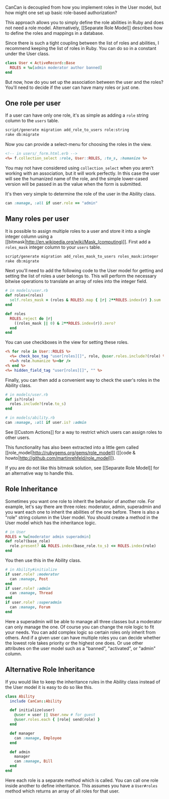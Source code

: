 CanCan is decoupled from how you implement roles in the User model, but how might one set up basic role-based authorization?

This approach allows you to simply define the role abilities in Ruby and does not need a role model. Alternatively, [[Separate Role Model]] describes how to define the roles and mappings in a database.

Since there is such a tight coupling between the list of roles and abilities, I recommend keeping the list of roles in Ruby. You can do so in a constant under the User class.

```ruby
class User < ActiveRecord::Base
  ROLES = %w[admin moderator author banned]
end
```

But now, how do you set up the association between the user and the roles? You'll need to decide if the user can have many roles or just one.

## One role per user

If a user can have only one role, it's as simple as adding a `role` string column to the `users` table.

```bash
script/generate migration add_role_to_users role:string
rake db:migrate
```

Now you can provide a select-menu for choosing the roles in the view.

```rhtml
<!-- in users/_form.html.erb -->
<%= f.collection_select :role, User::ROLES, :to_s, :humanize %>
```

You may not have considered using `collection_select` when you aren't working with an association, but it will work perfectly. In this case the user will see the humanized name of the role, and the simple lower-cased version will be passed in as the value when the form is submitted.

It's then very simple to determine the role of the user in the Ability class.

```ruby
can :manage, :all if user.role == "admin"
```


## Many roles per user

It is possible to assign multiple roles to a user and store it into a single integer column using a [[bitmask|http://en.wikipedia.org/wiki/Mask_(computing)]]. First add a `roles_mask` integer column to your `users` table.

```bash
script/generate migration add_roles_mask_to_users roles_mask:integer
rake db:migrate
```

Next you'll need to add the following code to the User model for getting and setting the list of roles a user belongs to. This will perform the necessary bitwise operations to translate an array of roles into the integer field.

```ruby
# in models/user.rb
def roles=(roles)
  self.roles_mask = (roles & ROLES).map { |r| 2**ROLES.index(r) }.sum
end

def roles
  ROLES.reject do |r|
    ((roles_mask || 0) & 2**ROLES.index(r)).zero?
  end
end
```

You can use checkboxes in the view for setting these roles.

```rhtml
<% for role in User::ROLES %>
  <%= check_box_tag "user[roles][]", role, @user.roles.include?(role) %>
  <%=h role.humanize %><br />
<% end %>
<%= hidden_field_tag "user[roles][]", "" %>
```

Finally, you can then add a convenient way to check the user's roles in the Ability class.

```ruby
# in models/user.rb
def is?(role)
  roles.include?(role.to_s)
end

# in models/ability.rb
can :manage, :all if user.is? :admin
```

See [[Custom Actions]] for a way to restrict which users can assign roles to other users.

This functionality has also been extracted into a little gem called [[role_model|http://rubygems.org/gems/role_model]] ([[code & howto|http://github.com/martinrehfeld/role_model]]).

If you are do not like this bitmask solution, see [[Separate Role Model]] for an alternative way to handle this.


## Role Inheritance

Sometimes you want one role to inherit the behavior of another role. For example, let's say there are three roles: moderator, admin, superadmin and you want each one to inherit the abilities of the one before. There is also a "role" string column in the User model. You should create a method in the User model which has the inheritance logic.

```ruby
# in User
ROLES = %w[moderator admin superadmin]
def role?(base_role)
  role.present? && ROLES.index(base_role.to_s) <= ROLES.index(role)
end
```

You then use this in the Ability class.

```ruby
# in Ability#initialize
if user.role? :moderator
  can :manage, Post
end
if user.role? :admin
  can :manage, Thread
end
if user.role? :superadmin
  can :manage, Forum
end
```

Here a superadmin will be able to manage all three classes but a moderator can only manage the one. Of course you can change the role logic to fit your needs. You can add complex logic so certain roles only inherit from others. And if a given user can have multiple roles you can decide whether the lowest role takes priority or the highest one does. Or use other attributes on the user model such as a "banned", "activated", or "admin" column.

## Alternative Role Inheritance

If you would like to keep the inheritance rules in the Ability class instead of the User model it is easy to do so like this.

```ruby
class Ability
  include CanCan::Ability

  def initialize(user)
    @user = user || User.new # for guest
    @user.roles.each { |role| send(role) }
  end

  def manager
    can :manage, Employee
  end

  def admin
    manager
    can :manage, Bill
  end
end
```

Here each role is a separate method which is called. You can call one role inside another to define inheritance. This assumes you have a `User#roles` method which returns an array of all roles for that user.